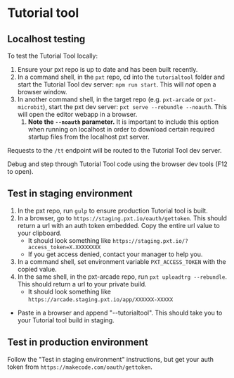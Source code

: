 # Tutorial tool

## Localhost testing

To test the Tutorial Tool locally:

1. Ensure your pxt repo is up to date and has been built recently.
2. In a command shell, in the `pxt` repo, cd into the `tutorialtool` folder and start the Tutorial Tool dev server: `npm run start`. This will *not* open a browser window.
3. In another command shell, in the target repo (e.g. `pxt-arcade` or `pxt-microbit`), start the pxt dev server: `pxt serve --rebundle --noauth`. This will open the editor webapp in a browser.
   1. **Note the `--noauth` parameter.** It is important to include this option when running on localhost in order to download certain required startup files from the localhost pxt server.

Requests to the `/tt` endpoint will be routed to the Tutorial Tool dev server.

Debug and step through Tutorial Tool code using the browser dev tools (F12 to open).


## Test in staging environment

1. In the pxt repo, run `gulp` to ensure production Tutorial tool is built.
2. In a browser, go to `https://staging.pxt.io/oauth/gettoken`. This should return a url with an auth token embedded. Copy the entire url value to your clipboard.
   - It should look something like `https://staging.pxt.io/?access_token=X.XXXXXXXX`
   - If you get access denied, contact your manager to help you.
3. In a command shell, set environment variable `PXT_ACCESS_TOKEN` with the copied value.
4. In the same shell, in the pxt-arcade repo, run `pxt uploadtrg --rebundle`. This should return a url to your private build.
   - It should look something like `https://arcade.staging.pxt.io/app/XXXXXX-XXXXX`
 - Paste in a browser and append "--tutorialtool". This should take you to your Tutorial tool build in staging.

## Test in production environment

Follow the "Test in staging environment" instructions, but get your auth token from `https://makecode.com/oauth/gettoken`.
